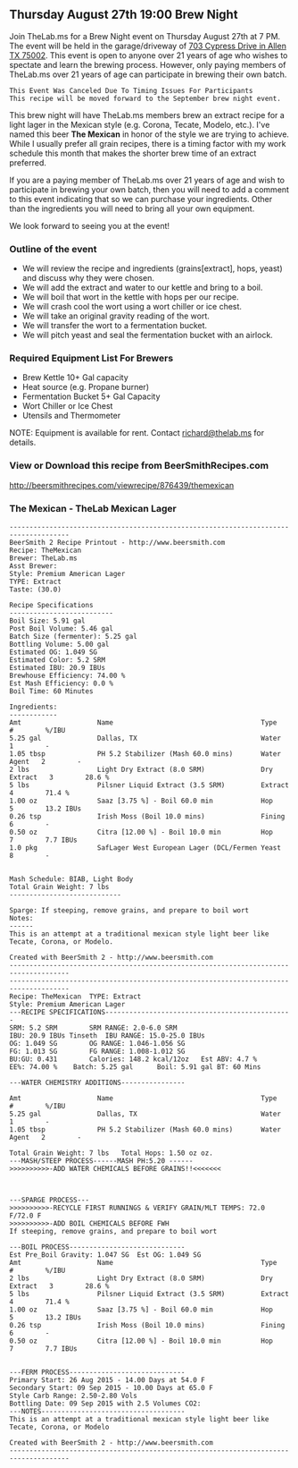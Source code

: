 Thursday August 27th 19:00 Brew Night
-------------------------------------

Join TheLab.ms for a Brew Night event on Thursday August 27th at 7 PM.
The event will be held in the garage/driveway of [703 Cypress Drive in
Allen TX 75002](https://goo.gl/maps/l7MTr). This event is open to anyone
over 21 years of age who wishes to spectate and learn the brewing
process. However, only paying members of TheLab.ms over 21 years of age
can participate in brewing their own batch.

    This Event Was Canceled Due To Timing Issues For Participants
    This recipe will be moved forward to the September brew night event.

This brew night will have TheLab.ms members brew an extract recipe for a
light lager in the Mexican style (e.g. Corona, Tecate, Modelo, etc.).
I've named this beer **The Mexican** in honor of the style we are trying
to achieve. While I usually prefer all grain recipes, there is a timing
factor with my work schedule this month that makes the shorter brew time
of an extract preferred.

If you are a paying member of TheLab.ms over 21 years of age and wish to
participate in brewing your own batch, then you will need to add a
comment to this event indicating that so we can purchase your
ingredients. Other than the ingredients you will need to bring all your
own equipment.

We look forward to seeing you at the event!

### Outline of the event

-   We will review the recipe and ingredients (grains[extract], hops,
    yeast) and discuss why they were chosen.
-   We will add the extract and water to our kettle and bring to a boil.
-   We will boil that wort in the kettle with hops per our recipe.
-   We will crash cool the wort using a wort chiller or ice chest.
-   We will take an original gravity reading of the wort.
-   We will transfer the wort to a fermentation bucket.
-   We will pitch yeast and seal the fermentation bucket with an
    airlock.

### Required Equipment List For Brewers

-   Brew Kettle 10+ Gal capacity
-   Heat source (e.g. Propane burner)
-   Fermentation Bucket 5+ Gal Capacity
-   Wort Chiller or Ice Chest
-   Utensils and Thermometer

NOTE: Equipment is available for rent. Contact
[richard@thelab.ms](mailto://richard@thelab.ms) for details.

### View or Download this recipe from BeerSmithRecipes.com

[<http://beersmithrecipes.com/viewrecipe/876439/themexican>](http://beersmithrecipes.com/viewrecipe/876439/themexican)

### The Mexican - TheLab Mexican Lager

    -------------------------------------------------------------------------------------
    BeerSmith 2 Recipe Printout - http://www.beersmith.com
    Recipe: TheMexican
    Brewer: TheLab.ms
    Asst Brewer: 
    Style: Premium American Lager
    TYPE: Extract
    Taste: (30.0) 

    Recipe Specifications
    --------------------------
    Boil Size: 5.91 gal
    Post Boil Volume: 5.46 gal
    Batch Size (fermenter): 5.25 gal   
    Bottling Volume: 5.00 gal
    Estimated OG: 1.049 SG
    Estimated Color: 5.2 SRM
    Estimated IBU: 20.9 IBUs
    Brewhouse Efficiency: 74.00 %
    Est Mash Efficiency: 0.0 %
    Boil Time: 60 Minutes

    Ingredients:
    ------------
    Amt                   Name                                     Type          #        %/IBU         
    5.25 gal              Dallas, TX                               Water         1        -             
    1.05 tbsp             PH 5.2 Stabilizer (Mash 60.0 mins)       Water Agent   2        -             
    2 lbs                 Light Dry Extract (8.0 SRM)              Dry Extract   3        28.6 %        
    5 lbs                 Pilsner Liquid Extract (3.5 SRM)         Extract       4        71.4 %        
    1.00 oz               Saaz [3.75 %] - Boil 60.0 min            Hop           5        13.2 IBUs     
    0.26 tsp              Irish Moss (Boil 10.0 mins)              Fining        6        -             
    0.50 oz               Citra [12.00 %] - Boil 10.0 min          Hop           7        7.7 IBUs      
    1.0 pkg               SafLager West European Lager (DCL/Fermen Yeast         8        -             


    Mash Schedule: BIAB, Light Body
    Total Grain Weight: 7 lbs
    ----------------------------

    Sparge: If steeping, remove grains, and prepare to boil wort
    Notes:
    ------
    This is an attempt at a traditional mexican style light beer like Tecate, Corona, or Modelo.

    Created with BeerSmith 2 - http://www.beersmith.com
    -------------------------------------------------------------------------------------
    -------------------------------------------------------------------------------------
    Recipe: TheMexican  TYPE: Extract
    Style: Premium American Lager
    ---RECIPE SPECIFICATIONS-----------------------------------------------
    SRM: 5.2 SRM        SRM RANGE: 2.0-6.0 SRM
    IBU: 20.9 IBUs Tinseth  IBU RANGE: 15.0-25.0 IBUs
    OG: 1.049 SG        OG RANGE: 1.046-1.056 SG
    FG: 1.013 SG        FG RANGE: 1.008-1.012 SG
    BU:GU: 0.431        Calories: 148.2 kcal/12oz   Est ABV: 4.7 %      
    EE%: 74.00 %    Batch: 5.25 gal      Boil: 5.91 gal BT: 60 Mins

    ---WATER CHEMISTRY ADDITIONS----------------

    Amt                   Name                                     Type          #        %/IBU         
    5.25 gal              Dallas, TX                               Water         1        -             
    1.05 tbsp             PH 5.2 Stabilizer (Mash 60.0 mins)       Water Agent   2        -             

    Total Grain Weight: 7 lbs   Total Hops: 1.50 oz oz.
    ---MASH/STEEP PROCESS------MASH PH:5.20 ------
    >>>>>>>>>>-ADD WATER CHEMICALS BEFORE GRAINS!!<<<<<<<



    ---SPARGE PROCESS---
    >>>>>>>>>>-RECYCLE FIRST RUNNINGS & VERIFY GRAIN/MLT TEMPS: 72.0 F/72.0 F
    >>>>>>>>>>-ADD BOIL CHEMICALS BEFORE FWH
    If steeping, remove grains, and prepare to boil wort

    ---BOIL PROCESS-----------------------------
    Est Pre_Boil Gravity: 1.047 SG  Est OG: 1.049 SG
    Amt                   Name                                     Type          #        %/IBU         
    2 lbs                 Light Dry Extract (8.0 SRM)              Dry Extract   3        28.6 %        
    5 lbs                 Pilsner Liquid Extract (3.5 SRM)         Extract       4        71.4 %        
    1.00 oz               Saaz [3.75 %] - Boil 60.0 min            Hop           5        13.2 IBUs     
    0.26 tsp              Irish Moss (Boil 10.0 mins)              Fining        6        -             
    0.50 oz               Citra [12.00 %] - Boil 10.0 min          Hop           7        7.7 IBUs      


    ---FERM PROCESS-----------------------------
    Primary Start: 26 Aug 2015 - 14.00 Days at 54.0 F
    Secondary Start: 09 Sep 2015 - 10.00 Days at 65.0 F
    Style Carb Range: 2.50-2.80 Vols
    Bottling Date: 09 Sep 2015 with 2.5 Volumes CO2: 
    ---NOTES------------------------------------
    This is an attempt at a traditional mexican style light beer like Tecate, Corona, or Modelo

    Created with BeerSmith 2 - http://www.beersmith.com
    -------------------------------------------------------------------------------------

